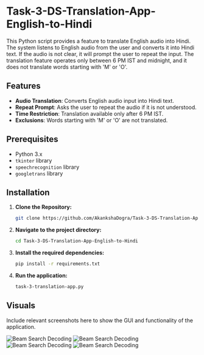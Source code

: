 # Task-3-DS-Translation-App-English-to-Hindi

This Python script provides a feature to translate English audio into Hindi. The system listens to English audio from the user and converts it into Hindi text. If the audio is not clear, it will prompt the user to repeat the input. The translation feature operates only between 6 PM IST and midnight, and it does not translate words starting with 'M' or 'O'.

## Features

- **Audio Translation**: Converts English audio input into Hindi text.
- **Repeat Prompt**: Asks the user to repeat the audio if it is not understood.
- **Time Restriction**: Translation available only after 6 PM IST.
- **Exclusions**: Words starting with 'M' or 'O' are not translated.

## Prerequisites

- Python 3.x
- `tkinter` library
- `speechrecognition` library
- `googletrans` library

## Installation

1. **Clone the Repository:**

   ```bash
   git clone https://github.com/AkankshaDogra/Task-3-DS-Translation-App-English-to-Hindi.git
2. **Navigate to the project directory:**
   
   ```bash
   cd Task-3-DS-Translation-App-English-to-Hindi
   
3. **Install the required dependencies:**

   ```bash
   pip install -r requirements.txt

4. **Run the application:**

   ```bash
   task-3-translation-app.py
   

## Visuals

Include relevant screenshots here to show the GUI and functionality of the application.

![Beam Search Decoding](https://github.com/AkankshaDogra/Task-3-DS-Translation-App-English-to-Hindi/blob/main/Task-3-Visuals/ss1.PNG?raw=true)
![Beam Search Decoding](https://github.com/AkankshaDogra/Task-3-DS-Translation-App-English-to-Hindi/blob/main/Task-3-Visuals/ss2.PNG?raw=true)
![Beam Search Decoding](https://github.com/AkankshaDogra/Task-3-DS-Translation-App-English-to-Hindi/blob/main/Task-3-Visuals/ss3.PNG?raw=true)
![Beam Search Decoding](https://github.com/AkankshaDogra/Task-3-DS-Translation-App-English-to-Hindi/blob/main/Task-3-Visuals/ss4.PNG?raw=true)


